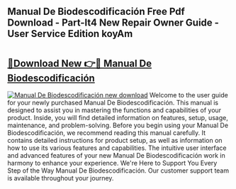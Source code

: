 ## Manual De Biodescodificación Free Pdf Download - Part-It4 New Repair Owner Guide - User Service Edition koyAm

# <h2><a href="http://bc34922.oget.top/?id=Manual+De+Biodescodificaci%c3%b3n">🔗Download New 👉🔴 Manual De Biodescodificación</a></h2>

[![Manual De Biodescodificación new download](https://i.imgur.com/5g1atiW.png)](http://bc34922.oget.top/?id=Manual+De+Biodescodificaci%c3%b3n)
Welcome to the user guide for your newly purchased Manual De Biodescodificación. This manual is designed to assist you in mastering the functions and capabilities of your product. Inside, you will find detailed information on features, setup, usage, maintenance, and problem-solving. Before you begin using your Manual De Biodescodificación, we recommend reading this manual carefully. It contains detailed instructions for product setup, as well as information on how to use its various features and capabilities. The intuitive user interface and advanced features of your new Manual De Biodescodificación work in harmony to enhance your experience. We're Here to Support You Every Step of the Way Manual De Biodescodificación. Our customer support team is available throughout your journey.
